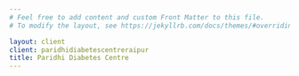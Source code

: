 ```yaml
---
# Feel free to add content and custom Front Matter to this file.
# To modify the layout, see https://jekyllrb.com/docs/themes/#overriding-theme-defaults

layout: client
client: paridhidiabetescentreraipur
title: Paridhi Diabetes Centre
---
```

